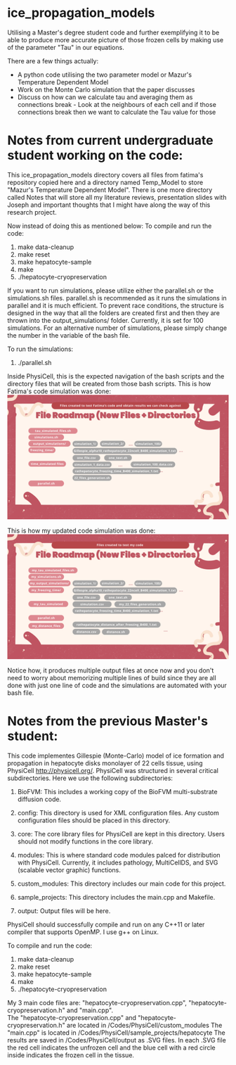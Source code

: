 # ice_propagation_models
Utilising a Master's degree student code and further exemplifying it to be able to produce more accurate picture of those frozen cells by making use of the parameter "Tau" in our equations.

There are a few things actually: 
- A python code utilising the two parameter model or Mazur's Temperature Dependent Model
- Work on the Monte Carlo simulation that the paper discusses
- Discuss on how can we calculate tau and averaging them as connections break - Look at the neighbours of each cell and if those connections break then we want to calculate the Tau value for those 

# Notes from current undergraduate student working on the code:
This ice_propagation_models directory covers all files from fatima's repository copied here and a directory named Temp_Model to store "Mazur's Temperature Dependent Model". There is one more directory called Notes that will store all my literature reviews, presentation slides with Joseph and important thoughts that I might have along the way of this research project. 

Now instead of doing this as mentioned below: 
To compile and run the code:
1) make data-cleanup
2) make reset 
3) make hepatocyte-sample
4) make
5) ./hepatocyte-cryopreservation


If you want to run simulations, please utilize either the parallel.sh or the simulations.sh files. parallel.sh is recommended as it runs the simulations in parallel and it is much efficient. To prevent race conditions, the structure is designed in the way that all the folders are created first and then they are thrown into the output_simulations/ folder. Currently, it is set for 100 simulations. For an alternative number of simulations, please simply change the number in the variable of the bash file. 

To run the simulations:
1. ./parallel.sh

Inside PhysiCell, this is the expected navigation of the bash scripts and the directory files that will be created from those bash scripts. This is how Fatima's code simulation was done: 
![Project](one.png)

This is how my updated code simulation was done: 
![Project](two.png)

Notice how, it produces multiple output files at once now and you don't need to worry about memorizing multiple lines of build since they are all done with just one line of code and the simulations are automated with your bash file. 

# Notes from the previous Master's student:
This code implementes Gillespie (Monte-Carlo) model of ice formation and propagation in hepatocyte disks monolayer of 22 cells tissue, using  PhysiCell http://physicell.org/.
PhysiCell was structured in several critical subdirectories. Here we use the following subdirectories:

1. BioFVM: This includes a working copy of the BioFVM multi-substrate diffusion code. 

2. config: This directory is used for XML configuration files. Any custom configuration files
should be placed in this directory.

3. core: The core library files for PhysiCell are kept in this directory. Users should not modify functions
in the core library.

5. modules: This is where standard code modules palced for distribution with PhysiCell. 
Currently, it includes pathology, MultiCellDS, and SVG (scalable vector graphic) functions. 

4. custom_modules: This directory includes our main code for this project.

6. sample_projects: This directory includes the main.cpp and Makefile.

7. output: Output files will be here.

PhysiCell should successfully compile and run on any C++11 or later compiler that supports OpenMP.
I use g++ on Linux.

To compile and run the code:
1) make data-cleanup
2) make reset 
3) make hepatocyte-sample
4) make
5) ./hepatocyte-cryopreservation

My 3 main code files are: "hepatocyte-cryopreservation.cpp", "hepatocyte-cryopreservation.h" and "main.cpp".  
The "hepatocyte-cryopreservation.cpp" and "hepatocyte-cryopreservation.h" are located in /Codes/PhysiCell/custom_modules
The "main.cpp" is located in /Codes/PhysiCell/sample_projects/hepatocyte
The results are saved in /Codes/PhysiCell/output as .SVG files. In each .SVG file the red cell indicates the unfrozen cell and the blue cell with a red circle inside indicates the frozen cell in the tissue.
